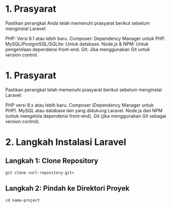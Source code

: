 # 1. Prasyarat #
Pastikan perangkat Anda telah memenuhi prasyarat berikut sebelum menginstal Laravel:

PHP: Versi 8.1 atau lebih baru.
Composer: Dependency Manager untuk PHP.
MySQL/PostgreSQL/SQLite: Untuk database.
Node.js & NPM: Untuk pengelolaan dependensi front-end.
Git: Jika menggunakan Git untuk version control.

# 1. Prasyarat #
Pastikan perangkat telah memenuhi prasyarat berikut sebelum menginstal Laravel:

PHP versi 8.x atau lebih baru.
Composer (Dependency Manager untuk PHP).
MySQL atau database lain yang didukung Laravel.
Node.js dan NPM (untuk mengelola dependensi front-end).
Git (jika menggunakan Git sebagai version control).

# 2. Langkah Instalasi Laravel #

## Langkah 1: Clone Repository ##
```
git clone <url-repository-git>
```
## Langkah 2: Pindah ke Direktori Proyek ##
```
cd nama-project
```
